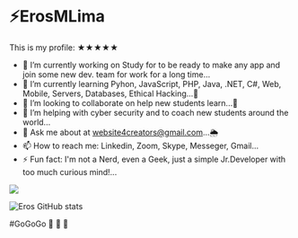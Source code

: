 <h1>⚡️ErosMLima</h1> 
  
  This is my profile: ★★★★★

- 🔭 I’m currently working on Study for to be ready to make any app and join some new dev. team for work for a long time...
- 🎯 I’m currently learning Pyhon, JavaScript, PHP, Java, .NET, C#, Web, Mobile, Servers, Databases, Ethical Hacking...🌱
- 🔰 I’m looking to collaborate on help new students learn...👯
- 🤔 I’m helping with cyber security and to coach new students around the world...
- 💬 Ask me about at website4creators@gmail.com...🌦
- 📫 How to reach me: Linkedin, Zoom, Skype, Messeger, Gmail...
- ⚡ Fun fact: I'm not a Nerd, even a Geek, just a simple Jr.Developer with too much curious mind!...

<img src="https://github-readme-stats.vercel.app/api/top-langs/?username=ErosMLima&layout=compact&theme=jolly"
style="max-width:100%;" align="middle">



![Eros GitHub stats](https://github-readme-stats.vercel.app/api?username=ErosMLima&show_icons=true&theme=radical)

 #GoGoGo 🚀 🚀 🚀
